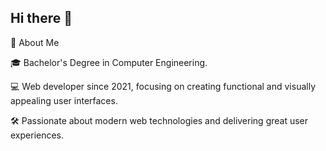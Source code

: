 ## Hi there 👋
🌟 About Me

🎓 Bachelor's Degree in Computer Engineering.

💻 Web developer since 2021, focusing on creating functional and visually appealing user interfaces.

🛠 Passionate about modern web technologies and delivering great user experiences.


<!--
**alirezaomidi1999/alirezaomidi1999** is a ✨ _special_ ✨ repository because its `README.md` (this file) appears on your GitHub profile.

